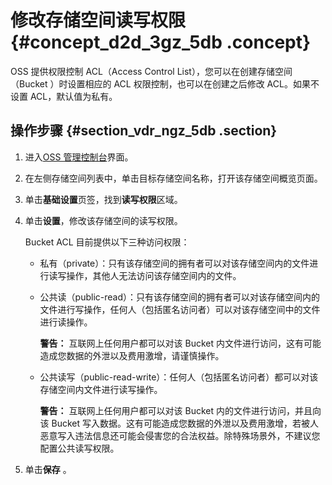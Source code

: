 # 修改存储空间读写权限 {#concept_d2d_3gz_5db .concept}

OSS 提供权限控制 ACL（Access Control List），您可以在创建存储空间 （Bucket ）时设置相应的 ACL 权限控制，也可以在创建之后修改 ACL。如果不设置 ACL，默认值为私有。

## 操作步骤 {#section_vdr_ngz_5db .section}

1.  进入[OSS 管理控制台](https://oss.console.aliyun.com/)界面。
2.  在左侧存储空间列表中，单击目标存储空间名称，打开该存储空间概览页面。
3.  单击**基础设置**页签，找到**读写权限**区域。
4.  单击**设置**，修改该存储空间的读写权限。

    Bucket ACL 目前提供以下三种访问权限：

    -   私有（private）：只有该存储空间的拥有者可以对该存储空间内的文件进行读写操作，其他人无法访问该存储空间内的文件。
    -   公共读（public-read）：只有该存储空间的拥有者可以对该存储空间内的文件进行写操作，任何人（包括匿名访问者）可以对该存储空间中的文件进行读操作。

        **警告：** 互联网上任何用户都可以对该 Bucket 内文件进行访问，这有可能造成您数据的外泄以及费用激增，请谨慎操作。

    -   公共读写（public-read-write）：任何人（包括匿名访问者）都可以对该存储空间内文件进行读写操作。

        **警告：** 互联网上任何用户都可以对该 Bucket 内的文件进行访问，并且向该 Bucket 写入数据。这有可能造成您数据的外泄以及费用激增，若被人恶意写入违法信息还可能会侵害您的合法权益。除特殊场景外，不建议您配置公共读写权限。

5.  单击**保存** 。

